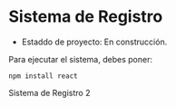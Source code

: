 <h1> Sistema de Registro </h1>

- Estaddo de proyecto: En construcción.

Para ejecutar el sistema, debes poner:

```npm install react```

Sistema de Registro 2
